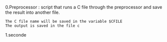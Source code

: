 0.Preprocessor : script that runs a C file through the preprocessor and save the result into another file.

    The C file name will be saved in the variable $CFILE
    The output is saved in the file c

1.seconde